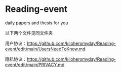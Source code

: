 # Reading-event
daily papers and thesis for you

以下两个文件见同文件夹

用户协议：https://github.com/kiloheromyday/Reading-event/edit/main/UsersNeedToKnow.md

隐私协议：https://github.com/kiloheromyday/Reading-event/edit/main/PRIVACY.md
